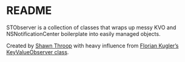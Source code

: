 # README

STObserver is a collection of classes that wraps up messy KVO and NSNotificationCenter boilerplate into easily managed objects.

Created by [Shawn Throop](shawnthroop.com) with heavy influence from [Florian Kugler’s KeyValueObserver class][fkkvo].


[fkkvo]: https://github.com/objcio/issue-7-lab-color-space-explorer/blob/master/Lab%20Color%20Space%20Explorer/KeyValueObserver.h